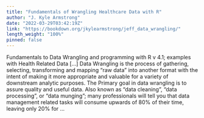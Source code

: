 ```yaml
---
title: "Fundamentals of Wrangling Healthcare Data with R"
author: "J. Kyle Armstrong"
date: "2022-03-29T03:42:19Z"
link: "https://bookdown.org/jkylearmstrong/jeff_data_wrangling/"
length_weight: "100%"
pinned: false
---
```


Fundamentals to Data Wrangling and programming with R v 4.1; examples with Health Related Data [...] Data Wrangling is the process of gathering, selecting, transforming and mapping “raw data” into another format with the intent of making it more appropriate and valuable for a variety of downstream analytic purposes. The Primary goal in data wrangling is to assure quality and useful data. Also known as “data cleaning”, “data processing”, or “data munging”; many professionals will tell you that data management related tasks will consume upwards of 80% of their time, leaving only 20% for ...
